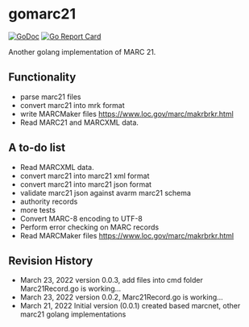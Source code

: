 # gomarc21

[![GoDoc](https://godoc.org/github.com/jasonzou/gomarc21/pkg/marc21?status.svg)](https://godoc.org/github.com/jasonzou/gomarc21/pkg/marc21)
[![Go Report Card](https://goreportcard.com/badge/github.com/jasonzou/gomarc21)](https://goreportcard.com/report/github.com/jasonzou/gomarc21)

Another golang implementation of MARC 21.

## Functionality

- parse marc21 files
- convert marc21 into mrk format
- write MARCMaker files https://www.loc.gov/marc/makrbrkr.html
- Read MARC21 and MARCXML data.

## A to-do list
- Read MARCXML data.
- convert marc21 into marc21 xml format
- convert marc21 into marc21 json format
- validate marc21 json against avarm marc21 schema
- authority records 
- more tests
- Convert MARC-8 encoding to UTF-8
- Perform error checking on MARC records
- Read MARCMaker files https://www.loc.gov/marc/makrbrkr.html

## Revision History

- March 23, 2022 version 0.0.3, add files into cmd folder
Marc21Record.go is working...
- March 23, 2022 version 0.0.2, Marc21Record.go is working...
- March 21, 2022 Initial version (0.0.1) created based marcnet, other marc21 golang implementations
